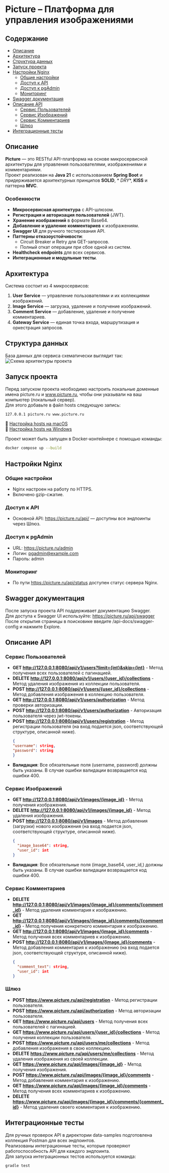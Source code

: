 # Picture – Платформа для управления изображениями

## Содержание

- [Описание](#описание)
- [Архитектура](#архитектура)
- [Структура данных](#структура-данных)
- [Запуск проекта](#запуск-проекта)
- [Настройки Nginx](#настройки-nginx)
    - [Общие настройки](#общие-настройки)
    - [Доступ к API](#доступ-к-api)
    - [Доступ к pgAdmin](#доступ-к-pgadmin)
    - [Мониторинг](#мониторинг)
- [Swagger документация](#swagger-документация)
- [Описание API](#описание-api)
    - [Сервис Пользователей](#сервис-пользователей)
    - [Сервис Изображений](#сервис-изображений)
    - [Сервис Комментариев](#сервис-комментариев)
    - [Шлюз](#шлюз)
- [Интеграционные тесты](#интеграционные-тесты)

## Описание

**Picture** — это RESTful API-платформа на основе микросервисной архитектуры для управления пользователями,
изображениями и комментариями.  
Проект реализован на **Java 21** с использованием **Spring Boot** и придерживается архитектурных принципов **SOLID**, *
*DRY**, **KISS** и паттерна **MVC**.

### Особенности

- **Микросервисная архитектура** с API-шлюзом.
- **Регистрация и авторизация пользователей** (JWT).
- **Хранение изображений** в формате Base64.
- **Добавление и удаление комментариев** к изображениям.
- **Swagger UI** для ручного тестирования API.
- **Паттерны отказоустойчивости**:
    - Circuit Breaker и Retry для GET-запросов.
    - Полный откат операции при сбое одной из систем.
- **Healthcheck endpoints** для всех сервисов.
- **Интеграционные и модульные тесты**.

## Архитектура

Система состоит из 4 микросервисов:

1. **User Service** — управление пользователями и их коллекциями изображений.
2. **Image Service** — загрузка, удаление и получение изображений.
3. **Comment Service** — добавление, удаление и получение комментариев.
4. **Gateway Service** — единая точка входа, маршрутизация и оркестрация запросов.

## Структура данных

База данных для сервиса схематически выглядит так:
![Схема архитектуры проекта](data-samples/db-schema.png "Схема архитектуры проекта")

## Запуск проекта

Перед запуском проекта необходимо настроить локальные доменные имена picture.ru и www.picture.ru, чтобы они указывали на
ваш
компьютер (локальный сервер).  
Для этого добавьте в файл hosts следующую запись:

```bash
127.0.0.1 picture.ru www.picture.ru
```

🔗 [Настройка hosts на macOS](https://help.reg.ru/support/dns-servery-i-nastroyka-zony/rabota-s-dns-serverami/fayl-hosts-na-macos#0)  
🔗 [Настройка hosts на Windows](https://help.reg.ru/support/dns-servery-i-nastroyka-zony/rabota-s-dns-serverami/fayl-hosts-dlya-windows-10#0)

Проект может быть запущен в Docker-контейнере с помощью команды:

```bash
docker compose up --build
```

## Настройки Nginx

### Общие настройки

- Nginx настроен на работу по HTTPS.
- Включено gzip-сжатие.

### Доступ к API

- Основной API: https://picture.ru/api/ — доступны все эндпоинты через Шлюз.

### Доступ к pgAdmin

- URL: https://picture.ru/admin
- Логин: pgadmin@example.com
- Пароль: admin

### Мониторинг

- По пути https://picture.ru/api/status доступен статус сервера Nginx.

## Swagger документация

После запуска проекта API поддерживает документацию Swagger.   
Для доступа к Swagger UI используйте: https://picture.ru/api/swagger  
После открытия страницы в поисковике введите /api-docs/swagger-config и нажмите Explore.

## Описание API

### Сервис Пользователей

- **GET http://127.0.0.1:8080/api/v1/users?limit={int}&skip={int}** - Метод получения всех пользователей с пагинацией.
- **DELETE http://127.0.0.1:8080/api/v1/users/{user_id}/collections** - Метод удаления изображения из коллекции пользователя.
- **POST http://127.0.0.1:8080/api/v1/users/{user_id}/collections** - Метод добавления изображения в коллекцию пользователя.
- **GET http://127.0.0.1:8080/api/v1/users/authorization** - Метод проверки авторизации.
- **POST http://127.0.0.1:8080/api/v1/users/authorization** - Авторизация пользователя через jwt-токены.
- **POST http://127.0.0.1:8080/api/v1/users/registration** - Метод регистрации пользователя (на вход подается json, соответствующей структуре, описанной
  ниже).
  ```json
  {
  "username": string,
  "password": string
  }

- **Валидация**: Все обязательные поля (username, password) должны быть указаны. В случае ошибки валидации возвращается код ошибки 400.

### Сервис Изображений

- **GET http://127.0.0.1:8080/api/v1/images/{image_id}** - Метод получения изображения.
- **DELETE http://127.0.0.1:8080/api/v1/images/{image_id}** - Метод удаления изображения.
- **POST http://127.0.0.1:8080/api/v1/images** - Метод добавления (загрузки) нового изображения (на вход подается json, соответствующей структуре,
  описанной ниже).
  ```json
  {
    "image_base64": string, 
    "user_id": int
  } 
- **Валидация**: Все обязательные поля (image_base64, user_id,) должны быть указаны. В случае ошибки валидации возвращается код ошибки 400.

### Сервис Комментариев

- **DELETE http://127.0.0.1:8080/api/v1/images/{image_id}/comments/{comment_id}** - Метод удаления комментария к изображению.
- **GET http://127.0.0.1:8080/api/v1/images/{image_id}/comments/{comment_id}** - Метод получения конкретного комментария к изображению.
- **GET http://127.0.0.1:8080/api/v1/images/{image_id}/comments** - Метод получения всех комментариев к изображению.
- **POST http://127.0.0.1:8080/api/v1/images/{image_id}/comments** - Метод добавления комментария к изображению (на вход подается json, соответствующей структуре,
  описанной ниже).
  ```json
  {
    "comment_text": string, 
    "user_id": int
  }  


### Шлюз

- **POST https://www.picture.ru/api/registration** - Метод регистрации пользователя.
- **POST https://www.picture.ru/api/authorization** - Метод авторизации пользователя.
- **GET https://www.picture.ru/api/users** - Метод получения всех пользователей с пагинацией.
- **GET https://www.picture.ru/api/users/{user_id}/collections** - Метод получения коллекции пользователя.
- **POST https://www.picture.ru/api/users/me/collections** - Метод добавления изображения в свою коллекцию.
- **DELETE https://www.picture.ru/api/users/me/collections** - Метод удаления изображения из своей коллекции.
- **GET https://www.picture.ru/api/images/{image_id}** - Метод получения изображения.
- **POST https://www.picture.ru/api/images/{image_id}/comments** - Метод добавления комментария к изображению.
- **GET https://www.picture.ru/api/images/{image_id}/comments** - Метод получения всех комментариев к изображению.
- **DELETE https://www.picture.ru/api/images/{image_id}/comments/{comment_id}** - Метод удаления своего комментария к изображению.


## Интеграционные тесты

Для ручных проверок API в директории data-samples подготовлена коллекция Postman для всех эндпоинтов.  
Реализованы интеграционные тесты, которые проверяют работоспособность API для каждого эндпоинта.  
Для запуска интеграционных тестов используется команда:

```bash
gradle test
```